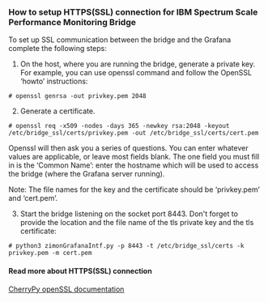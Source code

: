 ### How to setup HTTPS(SSL) connection for IBM Spectrum Scale Performance Monitoring Bridge

To set up SSL communication between the bridge and the Grafana complete the following steps:


1. On the host, where you are running the bridge, generate a private key. For example, you can use openssl command and follow the OpenSSL ‘howto’ instructions:

```shell
# openssl genrsa -out privkey.pem 2048
```


2. Generate a certificate.

```shell
# openssl req -x509 -nodes -days 365 -newkey rsa:2048 -keyout /etc/bridge_ssl/certs/privkey.pem -out /etc/bridge_ssl/certs/cert.pem
```

Openssl will then ask you a series of questions. You can enter whatever values are applicable, or leave most fields blank. The one field you must fill in is the ‘Common Name’: enter the hostname which will be used to access the bridge (where the Grafana server running).

Note: The file names for the key and the certificate should be ‘privkey.pem’ and ‘cert.pem’.


3. Start the bridge listening on the socket port 8443. Don't forget to provide the location and the file name of the tls private key and the tls certificate:

```shell
# python3 zimonGrafanaIntf.py -p 8443 -t /etc/bridge_ssl/certs -k privkey.pem -m cert.pem
```


#### Read more about HTTPS(SSL) connection
 [CherryPy openSSL documentation](https://docs.cherrypy.org/en/latest/deploy.html#ssl-support)
